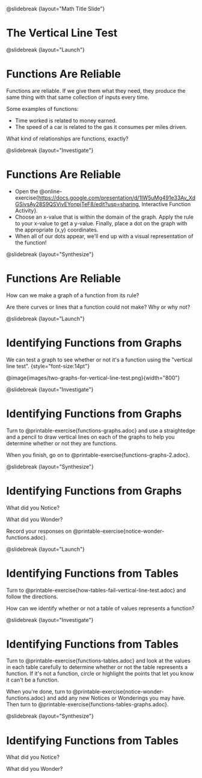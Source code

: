 @slidebreak
{layout="Math Title Slide"}
# The Vertical Line Test 

<!--

* Decide whether you want to have students interact directly with the @link{https://docs.google.com/presentation/d/1IW5uMg491e33Av_XdGSivsAy28S9QSVivEYonpjTeF8/edit?usp=sharing, Interactive Function Activity} on their computers or whether it would be easier for your situation to project each graph from the peardeck on the white board and have students come up to add points that satisfy the rules or dictate points that satisfy the rules to a scribe who will add them to the graph.
* Rulers or straight edges might be useful in supporting students during the section of the lesson that focuses on the vertical line test.

* To learn more about how to use PearDeck, and how to view the embedded links on these slides without going into present mode visit https://help.peardeck.com/en
-->
@slidebreak
{layout="Launch"}
# Functions Are Reliable

Functions are reliable. If we give them what they need, they produce the same thing with that same collection of inputs every time.

Some examples of functions: 
- Time worked is related to money earned. 
- The speed of a car is related to the gas it consumes per miles driven.

What kind of relationships are functions, exactly?

@slidebreak
{layout="Investigate"}
# Functions Are Reliable

* Open the @online-exercise{https://docs.google.com/presentation/d/1IW5uMg491e33Av_XdGSivsAy28S9QSVivEYonpjTeF8/edit?usp=sharing, Interactive Function Activity}.
* Choose an x-value that is within the domain of the graph. Apply the rule to your x-value to get a y-value. Finally, place a dot on the graph with the appropriate (x,y) coordinates.
* When all of our dots appear, we'll end up with a visual representation of the function!

<!--
1. You might just want to do a few of these slides, or you might do lots of them.

1. It may be easier for your situation to project each graph from the peardeck on the white board and have students come up to add points that satisfy the rules or dictate points that satisfy the rules to a scribe who will add them to the graph.
-->

@slidebreak
{layout="Synthesize"}
# Functions Are Reliable

How can we make a graph of a function from its rule?

Are there curves or lines that a function could not make? Why or why not?


@slidebreak
{layout="Launch"}
# Identifying Functions from Graphs

We can test a graph to see whether or not it's a function using the "vertical line test". {style="font-size:14pt"}

@image{images/two-graphs-for-vertical-line-test.png}{width="800"}

<!--
Imagine overlaying a series of vertical lines on the graph. If the graph represents a function, none of the vertical lines will cross the graph at more than one point. If there is any vertical line that can be drawn that would intersect more than one point on the graph, it means the same input can have more than one output and the relationship is not a function.
-->

@slidebreak
{layout="Investigate"}
# Identifying Functions from Graphs

Turn to @printable-exercise{functions-graphs.adoc} and use a straightedge and a pencil to draw vertical lines on each of the graphs to help you determine whether or not they are functions. 

When you finish, go on to @printable-exercise{functions-graphs-2.adoc}.

<!--
As students work, circulate around the room and make sure that they are actually drawing vertical lines on the graphs. Some students may benefit from circling the point where each vertical line intersects the graph.
-->

@slidebreak
{layout="Synthesize"}
# Identifying Functions from Graphs

What did you Notice? 

What did you Wonder? 

Record your responses on @printable-exercise{notice-wonder-functions.adoc}.

<!--
1. Noticings might include: functions can be lines, curves, v-shaped, or scatterplots! 
1. Wonderings might include: Why might some scatterplots represent functions and others not? Are there other forms functions can take? How do you end up with a circle on a graph?
-->
@slidebreak
{layout="Launch"}
# Identifying Functions from Tables

Turn to @printable-exercise{how-tables-fail-vertical-line-test.adoc} and follow the directions.

How can we identify whether or not a table of values represents a function? 

<!--
Circulate around the room verifying that students are remembering how to use the vertical line test and correctly identifying which tables represent functions.
-->

@slidebreak
{layout="Investigate"}
# Identifying Functions from Tables

Turn to @printable-exercise{functions-tables.adoc} and look at the values in each table carefully to determine whether or not the table represents a function. If it's not a function, circle or highlight the points that let you know it can't be a function. 

When you're done, turn to @printable-exercise{notice-wonder-functions.adoc} and add any new Notices or Wonderings you may have. Then turn to @printable-exercise{functions-tables-graphs.adoc}.

<!--
As students work, circulate around the room and make sure that they are actually circling or highlighting the points on the tables that tell them that the table doesn't represent a function.
-->

@slidebreak
{layout="Synthesize"}
# Identifying Functions from Tables

What did you Notice? 

What did you Wonder? 

<!--
Confirm that students have correctly identified which graphs represent functions, and then lead a discussion on the activities above.

1. Students might notice: It can still be a function if y-values repeats. It didn't matter whether or not the x-values followed a pattern. It was easier for me to read the tables when the x-values were in order. 
1.Students might wonder: Why weren't the x-values always in order? If the points were on a graph, would they be connected? Can there ever be decimal values for x and y? What would these tables look like on a graph?
-->

